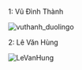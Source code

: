 
1: Vũ Đình Thành


![vuthanh_duolingo](https://user-images.githubusercontent.com/71000712/94702965-8a7f1b00-0368-11eb-9679-6891e22850a0.gif)

2: Lê Văn Hùng

![LeVanHung](https://user-images.githubusercontent.com/65001663/94787282-4f2e2c00-03fc-11eb-9ce8-743876dd4a5b.gif)


